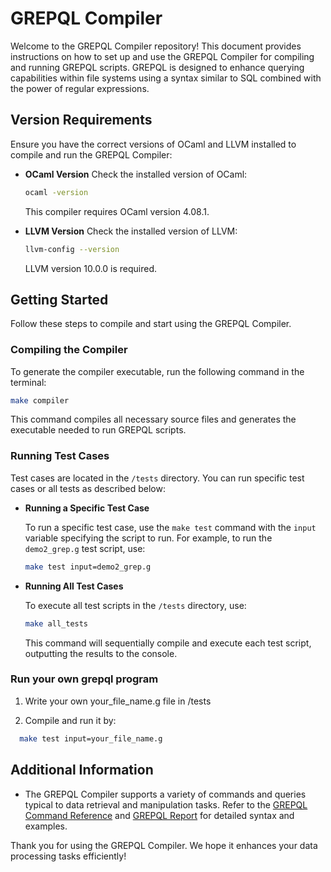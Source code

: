# GREPQL Compiler

Welcome to the GREPQL Compiler repository! This document provides instructions on how to set up and use the GREPQL Compiler for compiling and running GREPQL scripts. GREPQL is designed to enhance querying capabilities within file systems using a syntax similar to SQL combined with the power of regular expressions.

## Version Requirements

Ensure you have the correct versions of OCaml and LLVM installed to compile and run the GREPQL Compiler:

- **OCaml Version**
  Check the installed version of OCaml:
  ```bash
  ocaml -version
  ```
  This compiler requires OCaml version 4.08.1.

- **LLVM Version**
  Check the installed version of LLVM:
  ```bash
  llvm-config --version
  ```
  LLVM version 10.0.0 is required.

## Getting Started

Follow these steps to compile and start using the GREPQL Compiler.

### Compiling the Compiler

To generate the compiler executable, run the following command in the terminal:
```bash
make compiler
```
This command compiles all necessary source files and generates the executable needed to run GREPQL scripts.

### Running Test Cases

Test cases are located in the `/tests` directory. You can run specific test cases or all tests as described below:

- **Running a Specific Test Case**
  
  To run a specific test case, use the `make test` command with the `input` variable specifying the script to run. For example, to run the `demo2_grep.g` test script, use:
  ```bash
  make test input=demo2_grep.g
  ```

- **Running All Test Cases**

  To execute all test scripts in the `/tests` directory, use:
  ```bash
  make all_tests
  ```
  This command will sequentially compile and execute each test script, outputting the results to the console.
### Run your own grepql program

1. Write your own your_file_name.g file in /tests

2. Compile and run it by:

```bash
  make test input=your_file_name.g
  ```

## Additional Information

- The GREPQL Compiler supports a variety of commands and queries typical to data retrieval and manipulation tasks. Refer to the [GREPQL Command Reference](https://drive.google.com/file/d/10ltsyyzCuSjXZ-eB4PknFGg3zn5YAkVQ/view?usp=sharing) and [GREPQL Report](https://drive.google.com/file/d/10lyo40QwWk1if8GRefZOezLSMzml-QCw/view?usp=sharing) for detailed syntax and examples.


Thank you for using the GREPQL Compiler. We hope it enhances your data processing tasks efficiently!







